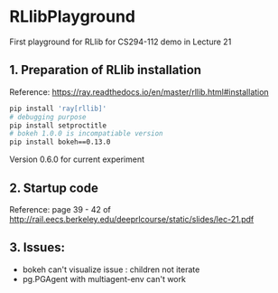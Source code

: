 # RLlibPlayground
First playground for RLlib for CS294-112 demo in Lecture 21

## 1. Preparation of RLlib installation
Reference: https://ray.readthedocs.io/en/master/rllib.html#installation 
```bash
pip install 'ray[rllib]'
# debugging purpose
pip install setproctitle
# bokeh 1.0.0 is incompatiable version
pip install bokeh==0.13.0
```
Version 0.6.0 for current experiment

## 2. Startup code
Reference: page 39 - 42 of http://rail.eecs.berkeley.edu/deeprlcourse/static/slides/lec-21.pdf 

## 3. Issues:

* bokeh can't visualize issue : children not iterate
* pg.PGAgent with multiagent-env can't work